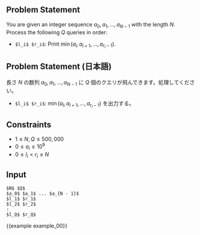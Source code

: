 Problem Statement
---------

You are given an integer sequence $a_0, a_1, ..., a_{N-1}$ with the length $N$.
Process the following $Q$ queries in order:

- `$l_i$ $r_i$`: Print $\min(a_l, a_{l+1}, ..., a_{r_i - 1})$.

Problem Statement (日本語)
---------

長さ $N$ の数列 $a_0, a_1, ..., a_{N-1}$ に $Q$ 個のクエリが飛んできます。処理してください。

- `$l_i$ $r_i$`: $\min(a_l, a_{l+1}, ..., a_{r_i - 1})$ を出力する。

Constraints
---------

- $1 \leq N, Q \leq 500,000$
- $0 \leq a_i \leq 10^9$
- $0 \leq l_i < r_i \leq N$

Input
---------

~~~
$N$ $Q$
$a_0$ $a_1$ ... $a_{N - 1}$
$l_1$ $r_1$
$l_2$ $r_2$
:
$l_Q$ $r_Q$
~~~

{{example example_00}}
